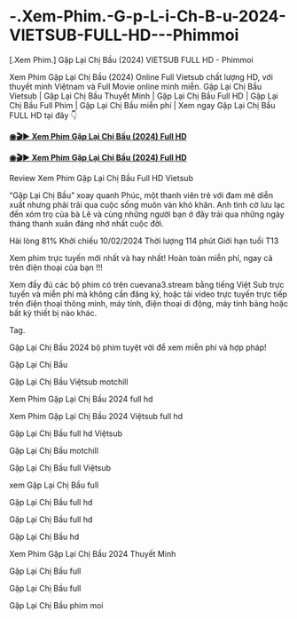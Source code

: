 # -.Xem-Phim.-G-p-L-i-Ch-B-u-2024-VIETSUB-FULL-HD---Phimmoi
[.Xem Phim.] Gặp Lại Chị Bầu (2024) VIETSUB FULL HD - Phimmoi

Xem Phim Gặp Lại Chị Bầu (2024) Online Full Vietsub chất lượng HD, với thuyết minh Việtnam và Full Movie online minh miễn. Gặp Lại Chị Bầu Vietsub | Gặp Lại Chị Bầu Thuyết Minh | Gặp Lại Chị Bầu Full HD | Gặp Lại Chị Bầu Full Phim | Gặp Lại Chị Bầu miễn phí | Xem ngay Gặp Lại Chị Bầu FULL HD tại đây 👇

<b><a href="https://newflix.site/vi/movie/1226640/g-p-l-i-ch-b-u" rel="nofollow">◉🎬▶️ Xem Phim Gặp Lại Chị Bầu (2024) Full HD</a></b>

<b><a href="https://newflix.site/vi/movie/1226640/g-p-l-i-ch-b-u" rel="nofollow">◉🎬▶️ Xem Phim Gặp Lại Chị Bầu (2024) Full HD</a></b>

Review Xem Phim Gặp Lại Chị Bầu Full HD Vietsub 

“Gặp Lại Chị Bầu” xoay quanh Phúc, một thanh viên trẻ với đam mê diễn xuất nhưng phải trải qua cuộc sống muôn vàn khó khăn. Anh tình cờ lưu lạc đến xóm trọ của bà Lê và cùng những người bạn ở đây trải qua những ngày tháng thanh xuân đáng nhớ nhất cuộc đời.

Hài lòng
81%
Khởi chiếu
10/02/2024
Thời lượng
114 phút
Giới hạn tuổi
T13

Xem phim trực tuyến mới nhất và hay nhất! Hoàn toàn miễn phí, ngay cả trên điện thoại của bạn !!!


Xem đầy đủ các bộ phim có trên cuevana3.stream bằng tiếng Việt Sub trực tuyến và miễn phí mà không cần đăng ký, hoặc tải video trực tuyến trực tiếp trên điện thoại thông minh, máy tính, điện thoại di động, máy tính bảng hoặc bất kỳ thiết bị nào khác.


Tag.

Gặp Lại Chị Bầu 2024 bộ phim tuyệt vời để xem miễn phí và hợp pháp!

Gặp Lại Chị Bầu

Gặp Lại Chị Bầu Việtsub motchill

Xem Phim Gặp Lại Chị Bầu 2024 full hd

Xem Phim Gặp Lại Chị Bầu 2024 Việtsub full hd

Gặp Lại Chị Bầu full hd Việtsub

Gặp Lại Chị Bầu motchill

Gặp Lại Chị Bầu full Việtsub

xem Gặp Lại Chị Bầu full

Gặp Lại Chị Bầu full hd

Gặp Lại Chị Bầu full hd

Gặp Lại Chị Bầu hd

Xem Phim Gặp Lại Chị Bầu 2024 Thuyết Minh

Gặp Lại Chị Bầu full

Gặp Lại Chị Bầu full

Gặp Lại Chị Bầu phim moi
